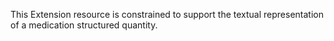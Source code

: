 This Extension resource is constrained to support the textual representation of a medication structured quantity.